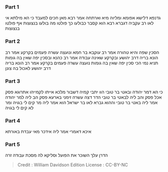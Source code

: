 
### Part 1
גדנפא דלישא אפומא ומליוה מיא וארתחה אמר רבא מאן חכים למעבד כי הא מילתא אי לאו רב עקביה דגברא רבא הוא קסבר כבולעו כך פולטו מה בולעו בנצוצות אף פולטו בנצוצות

### Part 2
הסכין שפה והיא טהורה אמר רב עוקבא בר חמא ונועצה עשרה פעמים בקרקע אמר רב הונא בריה דרב יהושע ובקרקע שאינה עבודה אמר רב כהנא ובסכין יפה שאין בה גומות תניא נמי הכי סכין יפה שאין בה גומות נועצה עשרה פעמים בקרקע אמר רב הונא בריה דרב יהושע לאכול בה צונן 

### Part 3
כי הא דמר יהודה ובאטי בר טובי הוו יתבי קמיה דשבור מלכא אייתו לקמייהו אתרוגא פסק אכל פסק והב ליה לבאטי בר טובי הדר דצה עשרה זימני בארעא פסק הב ליה למר יהודה אמר ליה באטי בר טובי וההוא גברא לאו בר ישראל הוא אמר ליה מר קים לי בגויה ומר לא קים לי בגויה 

### Part 4
איכא דאמרי אמר ליה אידכר מאי עבדת באורתא

### Part 5
הדרן עלך השוכר את הפועל וסליקא לה מסכת עבודה זרה

>Credit : William Davidson Edition
>License : CC-BY-NC